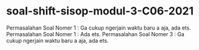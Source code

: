 # soal-shift-sisop-modul-3-C06-2021

Permasalahan Soal Nomer 1 : Ga cukup ngerjain waktu baru a aja, ada ets.
Permasalahan Soal Nomer 1 : Ada ets.
Permasalahan Soal Nomer 3 : Ga cukup ngerjain waktu baru a aja, ada ets.
